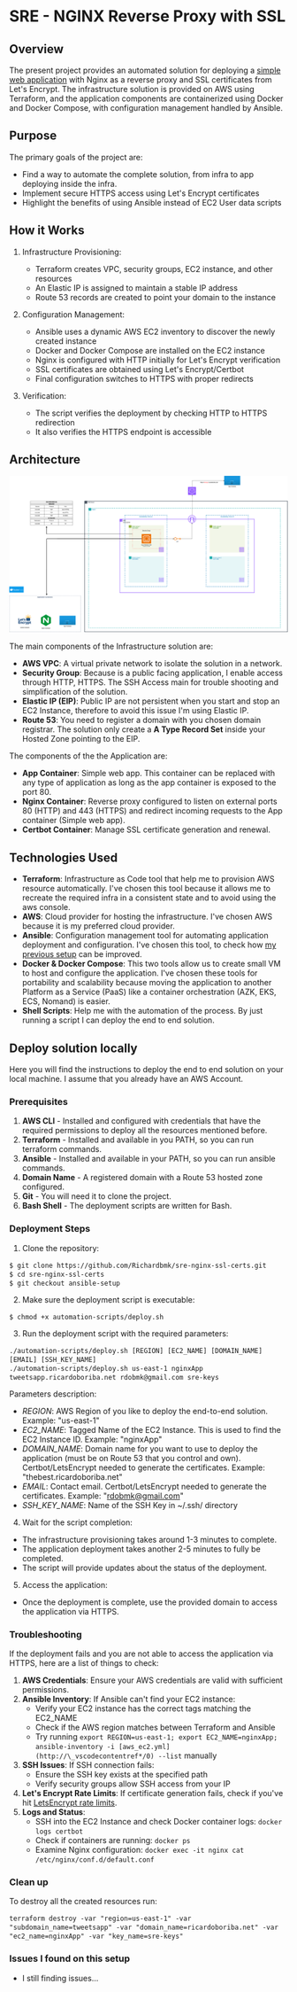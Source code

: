 # SRE - NGINX Reverse Proxy with SSL

## Overview

The present project provides an automated solution for deploying a [simple web application](https://github.com/dockersamples/linux_tweet_app) with Nginx as a reverse proxy and SSL certificates from Let's Encrypt. The infrastructure solution is provided on AWS using Terraform, and the application components are containerized using Docker and Docker Compose, with configuration management handled by Ansible.

## Purpose

The primary goals of the project are:

- Find a way to automate the complete solution, from infra to app deploying inside the infra.
- Implement secure HTTPS access using Let's Encrypt certificates
- Highlight the benefits of using Ansible instead of EC2 User data scripts

## How it Works

1. Infrastructure Provisioning:

   - Terraform creates VPC, security groups, EC2 instance, and other resources
   - An Elastic IP is assigned to maintain a stable IP address
   - Route 53 records are created to point your domain to the instance

2. Configuration Management:

   - Ansible uses a dynamic AWS EC2 inventory to discover the newly created instance
   - Docker and Docker Compose are installed on the EC2 instance
   - Nginx is configured with HTTP initially for Let's Encrypt verification
   - SSL certificates are obtained using Let's Encrypt/Certbot
   - Final configuration switches to HTTPS with proper redirects

3. Verification:
   - The script verifies the deployment by checking HTTP to HTTPS redirection
   - It also verifies the HTTPS endpoint is accessible

## Architecture

![Architecture Diagram](./SRE-TASK-Page-1.drawio.png)

The main components of the Infrastructure solution are:

- **AWS VPC**: A virtual private network to isolate the solution in a network.
- **Security Group**: Because is a public facing application, I enable access through HTTP, HTTPS. The SSH Access main for trouble shooting and simplification of the solution.
- **Elastic IP (EIP)**: Public IP are not persistent when you start and stop an EC2 Instance, therefore to avoid this issue I'm using Elastic IP.
- **Route 53**: You need to register a domain with you chosen domain registrar. The solution only create a **A Type Record Set** inside your Hosted Zone pointing to the EIP.

The components of the the Application are:

- **App Container**: Simple web app. This container can be replaced with any type of application as long as the app container is exposed to the port 80.
- **Nginx Container**: Reverse proxy configured to listen on external ports 80 (HTTP) and 443 (HTTPS) and redirect incoming requests to the App container (Simple web app).
- **Certbot Container**: Manage SSL certificate generation and renewal.

## Technologies Used

- **Terraform**: Infrastructure as Code tool that help me to provision AWS resource automatically. I've chosen this tool because it allows me to recreate the required infra in a consistent state and to avoid using the aws console.
- **AWS**: Cloud provider for hosting the infrastructure. I've chosen AWS because it is my preferred cloud provider.
- **Ansible**: Configuration management tool for automating application deployment and configuration. I've chosen this tool, to check how [my previous setup](https://github.com/Richardbmk/sre-nginx-ssl-certs) can be improved.
- **Docker & Docker Compose**: This two tools allow us to create small VM to host and configure the application. I've chosen these tools for portability and scalability because moving the application to another Platform as a Service (PaaS) like a container orchestration (AZK, EKS, ECS, Nomand) is easier.
- **Shell Scripts**: Help me with the automation of the process. By just running a script I can deploy the end to end solution.

## Deploy solution locally

Here you will find the instructions to deploy the end to end solution on your local machine. I assume that you already have an AWS Account.

### Prerequisites

1. **AWS CLI** - Installed and configured with credentials that have the required permissions to deploy all the resources mentioned before.
2. **Terraform** - Installed and available in you PATH, so you can run terraform commands.
3. **Ansible** - Installed and available in your PATH, so you can run ansible commands.
4. **Domain Name** - A registered domain with a Route 53 hosted zone configured.
5. **Git** - You will need it to clone the project.
6. **Bash Shell** - The deployment scripts are written for Bash.

### Deployment Steps

1. Clone the repository:

```
$ git clone https://github.com/Richardbmk/sre-nginx-ssl-certs.git
$ cd sre-nginx-ssl-certs
$ git checkout ansible-setup
```

2. Make sure the deployment script is executable:

```
$ chmod +x automation-scripts/deploy.sh
```

3. Run the deployment script with the required parameters:

```
./automation-scripts/deploy.sh [REGION] [EC2_NAME] [DOMAIN_NAME] [EMAIL] [SSH_KEY_NAME]
./automation-scripts/deploy.sh us-east-1 nginxApp tweetsapp.ricardoboriba.net rdobmk@gmail.com sre-keys
```

Parameters description:

- _REGION_: AWS Region of you like to deploy the end-to-end solution. Example: "us-east-1"
- _EC2_NAME_: Tagged Name of the EC2 Instance. This is used to find the EC2 Instance ID. Example: "nginxApp"
- _DOMAIN_NAME_: Domain name for you want to use to deploy the application (must be on Route 53 that you control and own). Certbot/LetsEncrypt needed to generate the certificates. Example: "thebest.ricardoboriba.net"
- _EMAIL_: Contact email. Certbot/LetsEncrypt needed to generate the certificates. Example: "rdobmk@gmail.com"
- _SSH_KEY_NAME_: Name of the SSH Key in ~/.ssh/ directory

4. Wait for the script completion:

- The infrastructure provisioning takes around 1-3 minutes to complete.
- The application deployment takes another 2-5 minutes to fully be completed.
- The script will provide updates about the status of the deployment.

5. Access the application:

- Once the deployment is complete, use the provided domain to access the application via HTTPS.

### Troubleshooting

If the deployment fails and you are not able to access the application via HTTPS, here are a list of things to check:

1. **AWS Credentials**: Ensure your AWS credentials are valid with sufficient permissions.
2. **Ansible Inventory**: If Ansible can't find your EC2 instance:
   - Verify your EC2 instance has the correct tags matching the EC2_NAME
   - Check if the AWS region matches between Terraform and Ansible
   - Try running `export REGION=us-east-1; export EC2_NAME=nginxApp; ansible-inventory -i [aws_ec2.yml](http://\_vscodecontentref*/0) --list` manually
3. **SSH Issues**: If SSH connection fails:
   - Ensure the SSH key exists at the specified path
   - Verify security groups allow SSH access from your IP
4. **Let's Encrypt Rate Limits**: If certificate generation fails, check if you've hit [LetsEncrypt rate limits](https://letsencrypt.org/docs/rate-limits/#retrying-after-hitting-rate-limits).
5. **Logs and Status**:
   - SSH into the EC2 Instance and check Docker container logs: `docker logs certbot`
   - Check if containers are running: `docker ps`
   - Examine Nginx configuration: `docker exec -it nginx cat /etc/nginx/conf.d/default.conf`

### Clean up

To destroy all the created resources run:

```
terraform destroy -var "region=us-east-1" -var "subdomain_name=tweetsapp" -var "domain_name=ricardoboriba.net" -var "ec2_name=nginxApp" -var "key_name=sre-keys"
```

### Issues I found on this setup

- I still finding issues...
